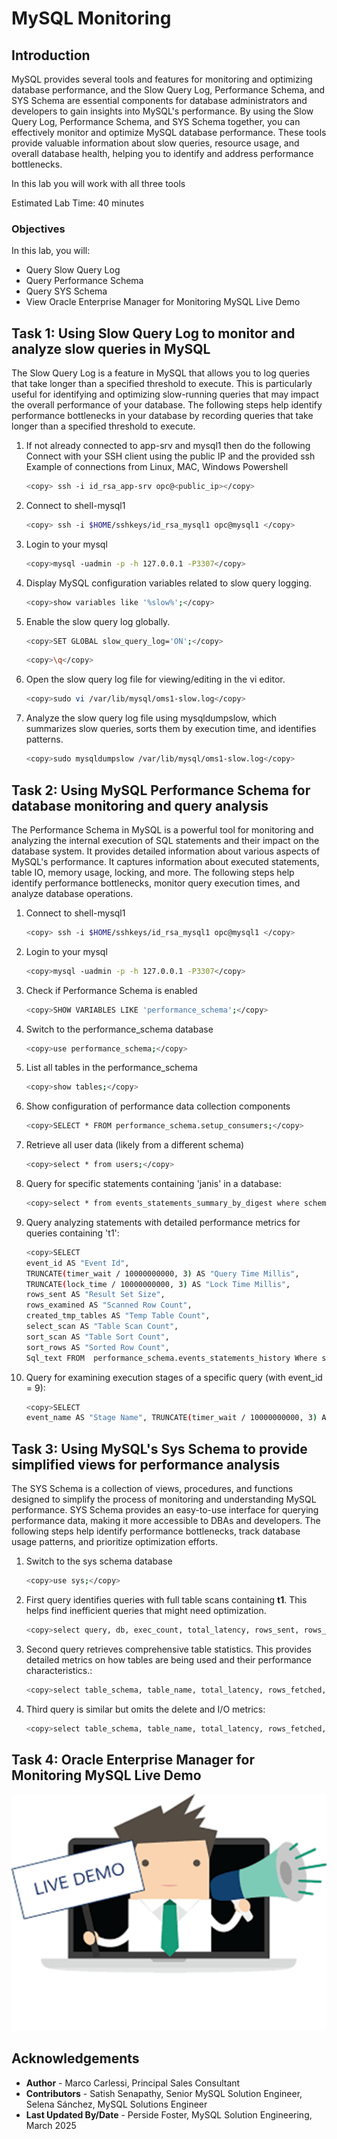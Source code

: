 # MySQL Monitoring

## Introduction

MySQL provides several tools and features for monitoring and optimizing database performance, and the Slow Query Log, Performance Schema, and SYS Schema are essential components for database administrators and developers to gain insights into MySQL's performance. By using the Slow Query Log, Performance Schema, and SYS Schema together, you can effectively monitor and optimize MySQL database performance. These tools provide valuable information about slow queries, resource usage, and overall database health, helping you to identify and address performance bottlenecks.

In this lab you will work with all three tools

Estimated Lab Time: 40 minutes




### Objectives

In this lab, you will:

- Query Slow Query Log
- Query Performance Schema
- Query SYS Schema
- View Oracle Enterprise Manager for Monitoring MySQL Live Demo

 
## Task 1: Using Slow Query Log to monitor and analyze slow queries in MySQL

The Slow Query Log is a feature in MySQL that allows you to log queries that take longer than a specified threshold to execute. This is particularly useful for identifying and optimizing slow-running queries that may impact the overall performance of your database. The following steps help identify performance bottlenecks in your database by recording queries that take longer than a specified threshold to execute.

1. If not already connected to app-srv and mysql1 then do the following
Connect with your SSH client using the public IP and the provided ssh Example of connections from Linux, MAC, Windows Powershell

    ```bash
    <copy> ssh -i id_rsa_app-srv opc@<public_ip></copy>
    ```

2. Connect to shell-mysql1

    ```bash
    <copy> ssh -i $HOME/sshkeys/id_rsa_mysql1 opc@mysql1 </copy>
    ```

3. Login to your mysql

    ```bash
    <copy>mysql -uadmin -p -h 127.0.0.1 -P3307</copy>
    ```

4. Display MySQL configuration variables related to slow query logging.

    ```bash
    <copy>show variables like '%slow%';</copy>
    ```

5. Enable the slow query log globally.

    ```bash
    <copy>SET GLOBAL slow_query_log='ON';</copy>
    ```

    ```bash
    <copy>\q</copy>
    ```

6. Open the slow query log file for viewing/editing in the vi editor.

    ```bash
    <copy>sudo vi /var/lib/mysql/oms1-slow.log</copy>
    ```

7. Analyze the slow query log file using mysqldumpslow, which summarizes slow queries, sorts them by execution time, and identifies patterns.

    ```bash
    <copy>sudo mysqldumpslow /var/lib/mysql/oms1-slow.log</copy>
    ```

## Task 2: Using MySQL Performance Schema for database monitoring and query analysis

The Performance Schema in MySQL is a powerful tool for monitoring and analyzing the internal execution of SQL statements and their impact on the database system. It provides detailed information about various aspects of MySQL's performance. It captures information about executed statements, table IO, memory usage, locking, and more. The following steps help identify performance bottlenecks, monitor query execution times, and analyze database operations.

1. Connect to shell-mysql1

    ```bash
    <copy> ssh -i $HOME/sshkeys/id_rsa_mysql1 opc@mysql1 </copy>
    ```

2. Login to your mysql

    ```bash
    <copy>mysql -uadmin -p -h 127.0.0.1 -P3307</copy>
    ```

3. Check if Performance Schema is enabled

    ```bash
    <copy>SHOW VARIABLES LIKE 'performance_schema';</copy>
    ```

4. Switch to the performance_schema database

    ```bash
    <copy>use performance_schema;</copy>
    ```

5. List all tables in the performance_schema

    ```bash
    <copy>show tables;</copy>
    ```

6. Show configuration of performance data collection components

    ```bash
    <copy>SELECT * FROM performance_schema.setup_consumers;</copy>
    ```

7. Retrieve all user data (likely from a different schema)

    ```bash
    <copy>select * from users;</copy>
    ```

8. Query for specific statements containing 'janis' in a database:

    ```bash
    <copy>select * from events_statements_summary_by_digest where schema_name = 'mydatabase' and query_sample_text like '%janis%'\G;</copy>
    ```

9. Query analyzing statements with detailed performance metrics for queries containing 't1':

    ```bash
    <copy>SELECT
    event_id AS "Event Id",
    TRUNCATE(timer_wait / 10000000000, 3) AS "Query Time Millis",
    TRUNCATE(lock_time / 10000000000, 3) AS "Lock Time Millis",
    rows_sent AS "Result Set Size",
    rows_examined AS "Scanned Row Count",
    created_tmp_tables AS "Temp Table Count",
    select_scan AS "Table Scan Count",
    sort_scan AS "Table Sort Count",
    sort_rows AS "Sorted Row Count",
    Sql_text FROM  performance_schema.events_statements_history Where sql_text like '%t1%';</copy>
    ```

10. Query for examining execution stages of a specific query (with event_id = 9):

    ```bash
    <copy>SELECT 
    event_name AS "Stage Name", TRUNCATE(timer_wait / 10000000000, 3) AS "Stage Time Millis" FROM performance_schema.events_stages_history_long WHERE nesting_event_id = 9 ORDER BY timer_start</copy>
    ```

## Task 3: Using MySQL's Sys Schema to provide simplified views for performance analysis

The SYS Schema is a collection of views, procedures, and functions designed to simplify the process of monitoring and understanding MySQL performance. SYS Schema provides an easy-to-use interface for querying performance data, making it more accessible to DBAs and developers. The following steps help identify performance bottlenecks, track database usage patterns, and prioritize optimization efforts.

1. Switch to the sys schema database

    ```bash
    <copy>use sys;</copy>
    ```

2. First query identifies queries with full table scans containing **t1**. This helps find inefficient queries that might need optimization.

    ```bash
    <copy>select query, db, exec_count, total_latency, rows_sent, rows_examined, rows_sent_avg, rows_examined_avg from statements_with_full_table_scans where query like '%t1%';</copy>
    ```

3. Second query retrieves comprehensive table statistics. This provides detailed metrics on how tables are being used and their performance characteristics.:

    ```bash
    <copy>select table_schema, table_name, total_latency, rows_fetched, fetch_latency, rows_inserted, insert_latency, rows_updated, update_latency, rows_deleted, delete_latency, io_read_requests, io_read, io_read_latency from schema_table_statistics;</copy>
    ```

4. Third query is similar but omits the delete and I/O metrics:

    ```bash
    <copy>select table_schema, table_name, total_latency, rows_fetched, fetch_latency, rows_inserted, insert_latency, rows_updated, update_latency from schema_table_statistics;</copy>
    ```

## Task 4: Oracle Enterprise Manager for Monitoring MySQL Live Demo

![MYSQLEE](images/live-demo.png "live demo")


## Acknowledgements 

- **Author** - Marco Carlessi, Principal Sales Consultant
- **Contributors** -  Satish Senapathy, Senior MySQL Solution Engineer, Selena Sánchez, MySQL Solutions Engineer
- **Last Updated By/Date** - Perside Foster, MySQL Solution Engineering, March 2025
